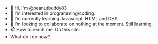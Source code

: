 - 👋 Hi, I’m @peanutbuddy83
- 👀 I’m interested in programming/coding.
- 🌱 I’m currently learning Javascript, HTML and CSS.
- 💞️ I’m looking to collaborate on nothing at the moment. Still learning.
- 📫 How to reach me. On this site.
- What do I do now?

<!---
peanutbuddy83/peanutbuddy83 is a ✨ special ✨ repository because its `README.md` (this file) appears on your GitHub profile.
You can click the Preview link to take a look at your changes.
--->

